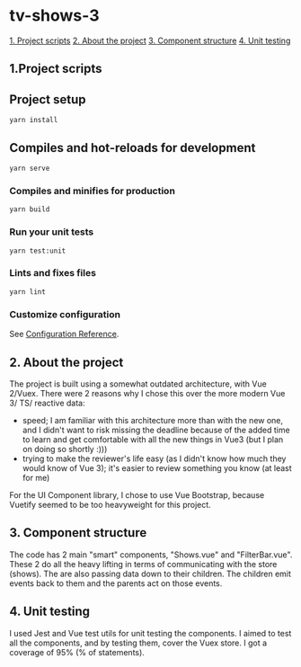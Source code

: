 # tv-shows-3

[1. Project scripts](#1-project-scripts)
[2. About the project](#2-about-the-project)
[3. Component structure](#3-component-structure)
[4. Unit testing](#4-unit-testing)

## 1.Project scripts
## Project setup
```
yarn install
```

## Compiles and hot-reloads for development
```
yarn serve
```

### Compiles and minifies for production
```
yarn build
```

### Run your unit tests
```
yarn test:unit
```

### Lints and fixes files
```
yarn lint
```

### Customize configuration
See [Configuration Reference](https://cli.vuejs.org/config/).

## 2. About the project

The project is built using a somewhat outdated architecture, with Vue 2/Vuex. There were 2 reasons why I chose this over the more modern Vue 3/ TS/ reactive data:
+ speed; I am familiar with this architecture more than with the new one, and I didn't want to risk missing the deadline because of the added time to learn and get comfortable with all the new things in Vue3 (but I plan on doing so shortly :)))
+ trying to make the reviewer's life easy (as I didn't know how much they would know of Vue 3); it's easier to review something you know (at least for me)

For the UI Component library, I chose to use Vue Bootstrap, because Vuetify seemed to be too heavyweight for this project.

## 3. Component structure

The code has 2 main "smart" components, "Shows.vue" and "FilterBar.vue". These 2 do all the heavy lifting in terms of communicating with the store (shows). The are also passing data down to their children. The children emit events back to them and the parents act on those events.

## 4. Unit testing

I used Jest and Vue test utils for unit testing the components. I aimed to test all the components, and by testing them, cover the Vuex store. I got a coverage of 95% (% of statements).